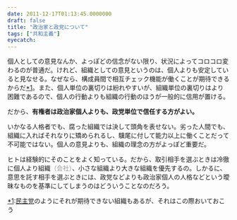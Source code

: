 ```yaml
---
date: 2011-12-17T01:13:45.0000000
draft: false
title: "政治家と政党について"
tags: ["共和主義"]
eyecatch: 
---
```

<p>個人としての意見なんか、よっぽどの信念がない限り、状況によってコロコロ変わるのが普通だ。けれど、組織としての意見というのは、個人よりも安定していると見なせる。なぜなら、構成員間で相互チェック機能が働くことが期待できるからだ<a href="#f1" name="fn1" title="民主党のようにそれが期待できない組織もあるが、それはこの際おいておこう">*1</a>。また、個人単位の裏切りは紛れやすいが、組織単位の裏切りはより困難であるので、個人の行動よりも組織の行動のほうが一般的に信用が置ける。</p><p>だから、<b>有権者は政治家個人よりも、政党単位で信任する方がよい。</b></p><p>いかなる人格者でも、腐った組織では決して頭角を表せない。劣った人間でも、組織に入ればそれなりに矯められるし、驥尾に付して能力以上に働くことだって不可能ではない。個人の意見よりも、組織の理念の方がよっぽど重要だ。</p><p>ヒトは経験的にそのことをよく知っている。だから、取引相手を選ぶときは冷徹に個人より組織<span style="color: #999999">（会社）</span>、小さな組織より大きな組織を優先するの。しかるに、意思を託す相手を選ぶときには、政党などよりも政治家個人の人格などという曖昧なものを基準にしてしまうのはどういうことなのだろう。</p>
<div class="footnote">
<p class="footnote"><a href="#fn1" name="f1" class="footnote-number">*1</a><span class="footnote-delimiter">:</span><span class="footnote-text"><a class="keyword" href="http://d.hatena.ne.jp/keyword/%CC%B1%BC%E7%C5%DE">民主党</a>のようにそれが期待できない組織もあるが、それはこの際おいておこう</span></p>
</div>